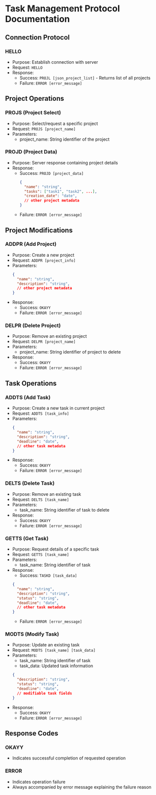 # Task Management Protocol Documentation

## Connection Protocol
### HELLO
- Purpose: Establish connection with server
- Request: `HELLO`
- Response: 
  - Success: `PROJL [json_project_list]` - Returns list of all projects
  - Failure: `ERROR [error_message]`

## Project Operations
### PROJS (Project Select)
- Purpose: Select/request a specific project
- Request: `PROJS [project_name]`
- Parameters:
  - project_name: String identifier of the project

### PROJD (Project Data)
- Purpose: Server response containing project details
- Response: 
  - Success: `PROJD [project_data]`
    ```json
    {
      "name": "string",
      "tasks": ["task1", "task2", ...],
      "creation_date": "date",
      // other project metadata
    }
    ```
  - Failure: `ERROR [error_message]`

## Project Modifications
### ADDPR (Add Project)
- Purpose: Create a new project
- Request: `ADDPR [project_info]`
- Parameters:
  ```json
  {
    "name": "string",
    "description": "string",
    // other project metadata
  }
- Response:
    - Success: `OKAYY`
    - Failure: `ERROR [error_message]`

### DELPR (Delete Project)
- Purpose: Remove an existing project
- Request: `DELPR [project_name]`
- Parameters:
    - project_name: String identifier of project to delete
- Response:
    - Success: `OKAYY`
    - Failure: `ERROR [error_message]`

## Task Operations
### ADDTS (Add Task)
- Purpose: Create a new task in current project
- Request: `ADDTS [task_info]`
- Parameters:
    ```json
    {
      "name": "string",
      "description": "string",
      "deadline": "date",
      // other task metadata
    }
    ```
- Response:
    - Success: `OKAYY`
    - Failure: `ERROR [error_message]`

### DELTS (Delete Task)
- Purpose: Remove an existing task
- Request: `DELTS [task_name]`
- Parameters:
  - task_name: String identifier of task to delete
- Response:
  - Success: `OKAYY`
  - Failure: `ERROR [error_message]`

### GETTS (Get Task)
- Purpose: Request details of a specific task
- Request: `GETTS [task_name]`
- Parameters:
  - task_name: String identifier of task
- Response:
  - Success: `TASKD [task_data]`
  ```json
  {
    "name": "string",
    "description": "string",
    "status": "string",
    "deadline": "date",
    // other task metadata
  }
  ```
  - Failure: `ERROR [error_message]`

### MODTS (Modify Task)
- Purpose: Update an existing task
- Request: `MODTS [task_name] [task_data]`
- Parameters:
  - task_name: String identifier of task
  - task_data: Updated task information
  ```json
  {
    "description": "string",
    "status": "string",
    "deadline": "date",
    // modifiable task fields
  }
  ```
- Response:
  - Success: `OKAYY`
  - Failure: `ERROR [error_message]`

## Response Codes
### OKAYY
- Indicates successful completion of requested operation
### ERROR
- Indicates operation failure
- Always accompanied by error message explaining the failure reason

